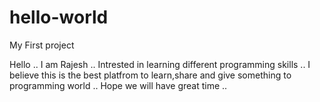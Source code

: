 # hello-world
My First project

Hello .. I am Rajesh .. Intrested in learning different programming skills .. I believe this is the best platfrom to learn,share and give something to programming world .. Hope we will have great time ..
